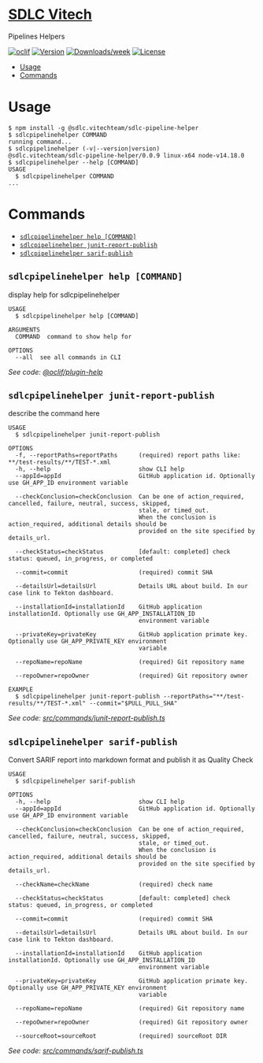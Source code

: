 [SDLC Vitech](https://vitech-team.github.io/SDLC/)
===================

Pipelines Helpers

[![oclif](https://img.shields.io/badge/cli-oclif-brightgreen.svg)](https://oclif.io)
[![Version](https://img.shields.io/npm/v/@sdlc.vitechteam/sdlc-pipeline-helper.svg)](https://npmjs.org/package/@sdlc.vitechteam/sdlc-pipeline-helper)
[![Downloads/week](https://img.shields.io/npm/dw/@sdlc.vitechteam/sdlc-pipeline-helper.svg)](https://npmjs.org/package/@sdlc.vitechteam/sdlc-pipeline-helper)
[![License](https://img.shields.io/npm/l/sdlc.vitechteam.com.svg)](https://github.com/vitech-team/pipeline-helper/blob/master/package.json)

<!-- toc -->
* [Usage](#usage)
* [Commands](#commands)
<!-- tocstop -->
# Usage
<!-- usage -->
```sh-session
$ npm install -g @sdlc.vitechteam/sdlc-pipeline-helper
$ sdlcpipelinehelper COMMAND
running command...
$ sdlcpipelinehelper (-v|--version|version)
@sdlc.vitechteam/sdlc-pipeline-helper/0.0.9 linux-x64 node-v14.18.0
$ sdlcpipelinehelper --help [COMMAND]
USAGE
  $ sdlcpipelinehelper COMMAND
...
```
<!-- usagestop -->
# Commands
<!-- commands -->
* [`sdlcpipelinehelper help [COMMAND]`](#sdlcpipelinehelper-help-command)
* [`sdlcpipelinehelper junit-report-publish`](#sdlcpipelinehelper-junit-report-publish)
* [`sdlcpipelinehelper sarif-publish`](#sdlcpipelinehelper-sarif-publish)

## `sdlcpipelinehelper help [COMMAND]`

display help for sdlcpipelinehelper

```
USAGE
  $ sdlcpipelinehelper help [COMMAND]

ARGUMENTS
  COMMAND  command to show help for

OPTIONS
  --all  see all commands in CLI
```

_See code: [@oclif/plugin-help](https://github.com/oclif/plugin-help/blob/v3.2.3/src/commands/help.ts)_

## `sdlcpipelinehelper junit-report-publish`

describe the command here

```
USAGE
  $ sdlcpipelinehelper junit-report-publish

OPTIONS
  -f, --reportPaths=reportPaths      (required) report paths like: **/test-results/**/TEST-*.xml
  -h, --help                         show CLI help
  --appId=appId                      GitHub application id. Optionally use GH_APP_ID environment variable

  --checkConclusion=checkConclusion  Can be one of action_required, cancelled, failure, neutral, success, skipped,
                                     stale, or timed_out.
                                     When the conclusion is action_required, additional details should be
                                     provided on the site specified by details_url.

  --checkStatus=checkStatus          [default: completed] check status: queued, in_progress, or completed

  --commit=commit                    (required) commit SHA

  --detailsUrl=detailsUrl            Details URL about build. In our case link to Tekton dashboard.

  --installationId=installationId    GitHub application installationId. Optionally use GH_APP_INSTALLATION_ID
                                     environment variable

  --privateKey=privateKey            GitHub application primate key. Optionally use GH_APP_PRIVATE_KEY environment
                                     variable

  --repoName=repoName                (required) Git repository name

  --repoOwner=repoOwner              (required) Git repository owner

EXAMPLE
  $ sdlcpipelinehelper junit-report-publish --reportPaths="**/test-results/**/TEST-*.xml" --commit="$PULL_PULL_SHA"
```

_See code: [src/commands/junit-report-publish.ts](https://github.com/vitech-team/sdlc-pipeline-helper/blob/v0.0.9/src/commands/junit-report-publish.ts)_

## `sdlcpipelinehelper sarif-publish`

Convert SARIF report into markdown format and publish it as Quality Check

```
USAGE
  $ sdlcpipelinehelper sarif-publish

OPTIONS
  -h, --help                         show CLI help
  --appId=appId                      GitHub application id. Optionally use GH_APP_ID environment variable

  --checkConclusion=checkConclusion  Can be one of action_required, cancelled, failure, neutral, success, skipped,
                                     stale, or timed_out.
                                     When the conclusion is action_required, additional details should be
                                     provided on the site specified by details_url.

  --checkName=checkName              (required) check name

  --checkStatus=checkStatus          [default: completed] check status: queued, in_progress, or completed

  --commit=commit                    (required) commit SHA

  --detailsUrl=detailsUrl            Details URL about build. In our case link to Tekton dashboard.

  --installationId=installationId    GitHub application installationId. Optionally use GH_APP_INSTALLATION_ID
                                     environment variable

  --privateKey=privateKey            GitHub application primate key. Optionally use GH_APP_PRIVATE_KEY environment
                                     variable

  --repoName=repoName                (required) Git repository name

  --repoOwner=repoOwner              (required) Git repository owner

  --sourceRoot=sourceRoot            (required) sourceRoot DIR
```

_See code: [src/commands/sarif-publish.ts](https://github.com/vitech-team/sdlc-pipeline-helper/blob/v0.0.9/src/commands/sarif-publish.ts)_
<!-- commandsstop -->

